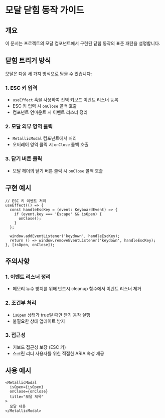 # 모달 닫힘 동작 가이드

## 개요

이 문서는 프로젝트의 모달 컴포넌트에서 구현된 닫힘 동작의 표준 패턴을 설명합니다.

## 닫힘 트리거 방식

모달은 다음 세 가지 방식으로 닫을 수 있습니다:

### 1. ESC 키 입력

- `useEffect` 훅을 사용하여 전역 키보드 이벤트 리스너 등록
- ESC 키 입력 시 `onClose` 콜백 호출
- 컴포넌트 언마운트 시 이벤트 리스너 정리

### 2. 모달 외부 영역 클릭

- `MetallicModal` 컴포넌트에서 처리
- 오버레이 영역 클릭 시 `onClose` 콜백 호출

### 3. 닫기 버튼 클릭

- 모달 헤더의 닫기 버튼 클릭 시 `onClose` 콜백 호출

## 구현 예시

```tsx
// ESC 키 이벤트 처리
useEffect(() => {
  const handleEscKey = (event: KeyboardEvent) => {
    if (event.key === 'Escape' && isOpen) {
      onClose();
    }
  };

  window.addEventListener('keydown', handleEscKey);
  return () => window.removeEventListener('keydown', handleEscKey);
}, [isOpen, onClose]);
```

## 주의사항

### 1. 이벤트 리스너 정리

- 메모리 누수 방지를 위해 반드시 cleanup 함수에서 이벤트 리스너 제거

### 2. 조건부 처리

- `isOpen` 상태가 true일 때만 닫기 동작 실행
- 불필요한 상태 업데이트 방지

### 3. 접근성

- 키보드 접근성 보장 (ESC 키)
- 스크린 리더 사용자를 위한 적절한 ARIA 속성 제공

## 사용 예시

```tsx
<MetallicModal
  isOpen={isOpen}
  onClose={onClose}
  title="모달 제목"
>
  모달 내용
</MetallicModal>
```
